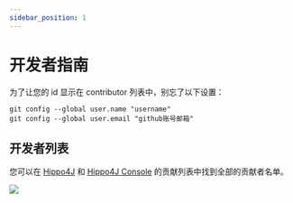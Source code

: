 ```yaml
---
sidebar_position: 1
---
```


# 开发者指南


为了让您的 id 显示在 contributor 列表中，别忘了以下设置：

```shell
git config --global user.name "username"
git config --global user.email "github账号邮箱"
```

## 开发者列表

您可以在 [Hippo4J](https://github.com/opengoofy/hippo4j/graphs/contributors) 和 [Hippo4J Console](https://github.com/opengoofy/hippo4j-console) 的贡献列表中找到全部的贡献者名单。

<a href="https://github.com/opengoofy/hippo4j/graphs/contributors"><img src="https://contrib.rocks/image?repo=opengoofy/hippo4j"/></a>
